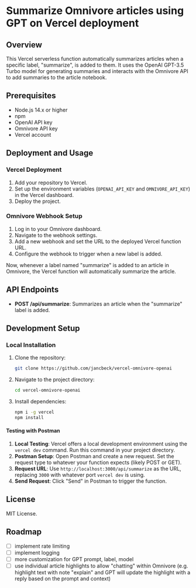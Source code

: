 # Summarize Omnivore articles using GPT on Vercel deployment

## Overview

This Vercel serverless function automatically summarizes articles when a specific label, "summarize", is added to them. It uses the OpenAI GPT-3.5 Turbo model for generating summaries and interacts with the Omnivore API to add summaries to the article notebook.

## Prerequisites

- Node.js 14.x or higher
- npm
- OpenAI API key
- Omnivore API key
- Vercel account

## Deployment and Usage

### Vercel Deployment

1. Add your repository to Vercel.
2. Set up the environment variables (`OPENAI_API_KEY` and `OMNIVORE_API_KEY`) in the Vercel dashboard.
3. Deploy the project.

### Omnivore Webhook Setup

1. Log in to your Omnivore dashboard.
2. Navigate to the webhook settings.
3. Add a new webhook and set the URL to the deployed Vercel function URL.
4. Configure the webhook to trigger when a new label is added.

Now, whenever a label named "summarize" is added to an article in Omnivore, the Vercel function will automatically summarize the article.

## API Endpoints

- **POST /api/summarize**: Summarizes an article when the "summarize" label is added.

## Development Setup

### Local Installation

1. Clone the repository:

   ```bash
   git clone https://github.com/jancbeck/vercel-omnivore-openai
   ```

2. Navigate to the project directory:

   ```bash
   cd vercel-omnivore-openai
   ```

3. Install dependencies:

   ```bash
   npm i -g vercel
   npm install
   ```

#### Testing with Postman

1. **Local Testing**: Vercel offers a local development environment using the `vercel dev` command. Run this command in your project directory.
2. **Postman Setup**: Open Postman and create a new request. Set the request type to whatever your function expects (likely POST or GET).
3. **Request URL**: Use `http://localhost:3000/api/summarize` as the URL, replacing `3000` with whatever port `vercel dev` is using.
4. **Send Request**: Click "Send" in Postman to trigger the function.

## License

MIT License.

## Roadmap

- [ ] implement rate limiting
- [ ] implement logging
- [ ] more customization for GPT prompt, label, model
- [ ] use individual article highlights to allow "chatting" within Omnivore (e.g. highlight text with note "explain" and GPT will update the highlight with a reply based on the prompt and context)
